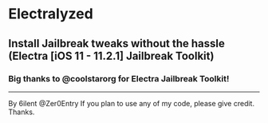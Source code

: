 # Electralyzed
## Install Jailbreak tweaks without the hassle (Electra [iOS 11 - 11.2.1] Jailbreak Toolkit)
### Big thanks to @coolstarorg for Electra Jailbreak Toolkit!
---
By 6ilent @Zer0Entry
If you plan to use any of my code, please give credit. Thanks.
